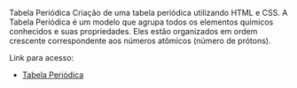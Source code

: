Tabela Periódica
Criação de uma tabela periódica utilizando HTML e CSS. A Tabela Periódica é um modelo que agrupa todos os elementos químicos conhecidos e suas propriedades. Eles estão organizados em ordem crescente correspondente aos números atômicos (número de prótons).

Link para acesso:
- [Tabela Periódica](https://jerberthrocha.github.io/tabela-periodica/)
